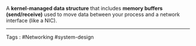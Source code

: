 A **kernel-managed data structure** that includes **memory buffers (send/receive)** used to move data between your process and a network interface (like a NIC).

----

Tags : #Networking #system-design 
